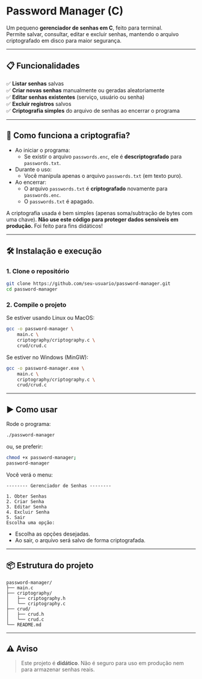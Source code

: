 # Password Manager (C)

Um pequeno **gerenciador de senhas em C**, feito para terminal.  
Permite salvar, consultar, editar e excluir senhas, mantendo o arquivo criptografado em disco para maior segurança.

---

## 📋 Funcionalidades

✅ **Listar senhas** salvas  
✅ **Criar novas senhas** manualmente ou geradas aleatoriamente  
✅ **Editar senhas existentes** (serviço, usuário ou senha)  
✅ **Excluir registros** salvos  
✅ **Criptografia simples** do arquivo de senhas ao encerrar o programa

---

## 🔐 Como funciona a criptografia?

- Ao iniciar o programa:
  - Se existir o arquivo `passwords.enc`, ele é **descriptografado** para `passwords.txt`.
- Durante o uso:
  - Você manipula apenas o arquivo `passwords.txt` (em texto puro).
- Ao encerrar:
  - O arquivo `passwords.txt` é **criptografado** novamente para `passwords.enc`.
  - O `passwords.txt` é apagado.

A criptografia usada é bem simples (apenas soma/subtração de bytes com uma chave). **Não use este código para proteger dados sensíveis em produção.** Foi feito para fins didáticos!

---

## 🛠️ Instalação e execução

### 1. Clone o repositório

```bash
git clone https://github.com/seu-usuario/password-manager.git
cd password-manager
````

### 2. Compile o projeto

Se estiver usando Linux ou MacOS:

```bash
gcc -o password-manager \
    main.c \
    criptography/criptography.c \
    crud/crud.c
```

Se estiver no Windows (MinGW):

```bash
gcc -o password-manager.exe \
    main.c \
    criptography/criptography.c \
    crud/crud.c
```

---

## ▶️ Como usar

Rode o programa:

```bash
./password-manager
```
ou, se preferir: 
```bash
chmod +x password-manager;
password-manager
```

Você verá o menu:

```
-------- Gerenciador de Senhas --------

1. Obter Senhas
2. Criar Senha
3. Editar Senha
4. Excluir Senha
5. Sair
Escolha uma opção:
```

* Escolha as opções desejadas.
* Ao sair, o arquivo será salvo de forma criptografada.

---

## 📦 Estrutura do projeto

```
password-manager/
├── main.c
├── criptography/
│   ├── criptography.h
│   └── criptography.c
├── crud/
│   ├── crud.h
│   └── crud.c
└── README.md
```

---

## ⚠️ Aviso

> Este projeto é **didático**.
> Não é seguro para uso em produção nem para armazenar senhas reais.
